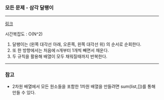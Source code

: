 ### 모든 문제 - 삼각 달팽이
___

[링크](https://programmers.co.kr/learn/courses/30/lessons/68645?language=python3)

시간복잡도 : O(N^2)

1. 달팽이는 (왼쪽 대각선 아래, 오른쪽, 왼쪽 대각선 위) 의 순서로 순회한다.
2. 또 한 방향에서는 처음에 n개부터 1개씩 빼면서 채운다.
2. 두 규칙을 활용해 배열이 모두 채워질때까지 반복한다.

___
### 참고
* 2차원 배열에서 모든 원소들을 포함한 1차원 배열을 만들려면 sum(list,\[\])를 통해 만들 수 있다.